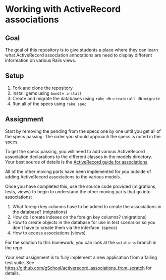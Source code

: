 # Working with ActiveRecord associations

## Goal

The goal of this repository is to give students a place where they can learn what
ActiveRecord association annotations are need to display different information on various
Rails views.

## Setup

1. Fork and clone the repository
1. Install gems using `bundle install`
1. Create and migrate the databases using `rake db:create:all db:migrate`
1. Run all of the specs using `rake spec`

## Assignment

Start by removing the pending from the specs
one by one until you get all of the specs passing. The order you
should approach the specs is noted in the specs.

To get the specs passing, you will need to add various ActiveRecord
association declarations to the different classes in the models
directory. Your best source of details is the [ActiveRecord guide for
associations](http://guides.rubyonrails.org/association_basics.html).

All of the other moving parts have been implemented for you outside of
adding ActiveRecord associations to the various models.

Once you have completed this, use the source code provided (migrations, tests,
views) to begin to understand the other moving parts that go into associations:

1. What foreign key columns have to be added to create the associations in the database? (migrations)
1. How do I create indexes on the foreign key columns? (migrations)
1. How to create objects in the database for use in test scenarios so you don't
have to create them via the interface. (specs)
1. How to access associations (views)

For the solution to this homework, you can look at the `solutions` branch in the repo.

Your next assignment is to fully implement a new application from a failing test suite.
See https://github.com/gSchool/activerecord_associations_from_scratch for details.